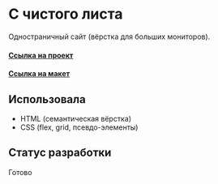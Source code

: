 # С чистого листа

Одностраничный сайт (вёрстка для больших мониторов).

#### [Ссылка на проект](https://https://irinaais.github.io/ono-tebe-nado/)
#### [Ссылка на макет](https://www.figma.com/file/unBuocGdAfnegz1sE0MknV/%232-%D0%9E%D0%BD%D0%BE-%D1%82%D0%B5%D0%B1%D0%B5-%D0%BD%D0%B0%D0%B4%D0%BE/duplicate)

## Использовала

* HTML (семантическая вёрстка)
* CSS (flex, grid, псевдо-элементы)

## Статус разработки

Готово
